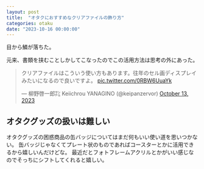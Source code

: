 ```yaml
---
layout: post
title:  "オタクにおすすめなクリアファイルの飾り方"
categories: otaku
date: "2023-10-16 00:00:00"
---
```


目から鱗が落ちた。

元来、書類を挟むことしかしてこなったのでこの活用方法は思考の外にあった。

<blockquote class="twitter-tweet tw-align-center"><p lang="ja" dir="ltr">クリアファイルはこういう使い方もあります。往年のセル画ディスプレイみたいになるので良いですよ。 <a href="https://t.co/0RBW6UuaYk">pic.twitter.com/0RBW6UuaYk</a></p>&mdash; 柳野啓一郎㌠ Keiichrou YANAGINO (@keipanzervor) <a href="https://twitter.com/keipanzervor/status/1712766616298242489?ref_src=twsrc%5Etfw">October 13, 2023</a></blockquote> <script async src="https://platform.twitter.com/widgets.js" charset="utf-8"></script>

## オタクグッズの扱いは難しい

オタクグッズの困惑商品の缶バッジについてはまだ何もいい使い道を思いつかない。
缶バッジじゃなくてプレート状のものであればコースターとかに活用できるから嬉しいんだけどな。
最近だとフォトフレームアクリルとかがいい感じなのでそっちにシフトしてくれると嬉しい。

